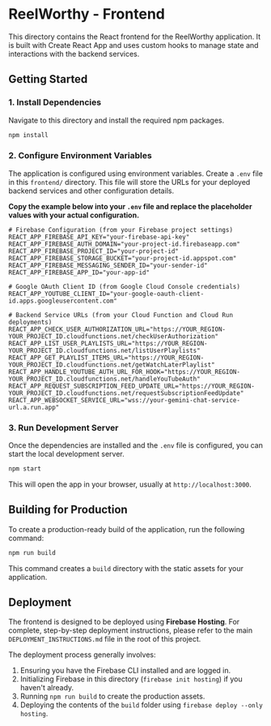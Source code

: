 # ReelWorthy - Frontend

This directory contains the React frontend for the ReelWorthy application. It is built with Create React App and uses custom hooks to manage state and interactions with the backend services.

## Getting Started

### 1. Install Dependencies

Navigate to this directory and install the required npm packages.

```bash
npm install
```

### 2. Configure Environment Variables

The application is configured using environment variables. Create a `.env` file in this `frontend/` directory. This file will store the URLs for your deployed backend services and other configuration details.

**Copy the example below into your `.env` file and replace the placeholder values with your actual configuration.**

```env
# Firebase Configuration (from your Firebase project settings)
REACT_APP_FIREBASE_API_KEY="your-firebase-api-key"
REACT_APP_FIREBASE_AUTH_DOMAIN="your-project-id.firebaseapp.com"
REACT_APP_FIREBASE_PROJECT_ID="your-project-id"
REACT_APP_FIREBASE_STORAGE_BUCKET="your-project-id.appspot.com"
REACT_APP_FIREBASE_MESSAGING_SENDER_ID="your-sender-id"
REACT_APP_FIREBASE_APP_ID="your-app-id"

# Google OAuth Client ID (from Google Cloud Console credentials)
REACT_APP_YOUTUBE_CLIENT_ID="your-google-oauth-client-id.apps.googleusercontent.com"

# Backend Service URLs (from your Cloud Function and Cloud Run deployments)
REACT_APP_CHECK_USER_AUTHORIZATION_URL="https://YOUR_REGION-YOUR_PROJECT_ID.cloudfunctions.net/checkUserAuthorization"
REACT_APP_LIST_USER_PLAYLISTS_URL="https://YOUR_REGION-YOUR_PROJECT_ID.cloudfunctions.net/listUserPlaylists"
REACT_APP_GET_PLAYLIST_ITEMS_URL="https://YOUR_REGION-YOUR_PROJECT_ID.cloudfunctions.net/getWatchLaterPlaylist"
REACT_APP_HANDLE_YOUTUBE_AUTH_URL_FOR_HOOK="https://YOUR_REGION-YOUR_PROJECT_ID.cloudfunctions.net/handleYouTubeAuth"
REACT_APP_REQUEST_SUBSCRIPTION_FEED_UPDATE_URL="https://YOUR_REGION-YOUR_PROJECT_ID.cloudfunctions.net/requestSubscriptionFeedUpdate"
REACT_APP_WEBSOCKET_SERVICE_URL="wss://your-gemini-chat-service-url.a.run.app"
```

### 3. Run Development Server

Once the dependencies are installed and the `.env` file is configured, you can start the local development server.

```bash
npm start
```

This will open the app in your browser, usually at `http://localhost:3000`.

## Building for Production

To create a production-ready build of the application, run the following command:

```bash
npm run build
```

This command creates a `build` directory with the static assets for your application.

## Deployment

The frontend is designed to be deployed using **Firebase Hosting**. For complete, step-by-step deployment instructions, please refer to the main `DEPLOYMENT_INSTRUCTIONS.md` file in the root of this project.

The deployment process generally involves:
1.  Ensuring you have the Firebase CLI installed and are logged in.
2.  Initializing Firebase in this directory (`firebase init hosting`) if you haven't already.
3.  Running `npm run build` to create the production assets.
4.  Deploying the contents of the `build` folder using `firebase deploy --only hosting`.
